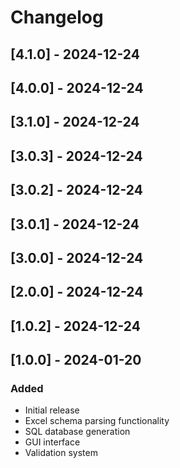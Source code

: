 # Changelog

## [4.1.0] - 2024-12-24


## [4.0.0] - 2024-12-24


## [3.1.0] - 2024-12-24


## [3.0.3] - 2024-12-24


## [3.0.2] - 2024-12-24


## [3.0.1] - 2024-12-24


## [3.0.0] - 2024-12-24


## [2.0.0] - 2024-12-24


## [1.0.2] - 2024-12-24


## [1.0.0] - 2024-01-20

### Added
- Initial release
- Excel schema parsing functionality
- SQL database generation
- GUI interface
- Validation system
